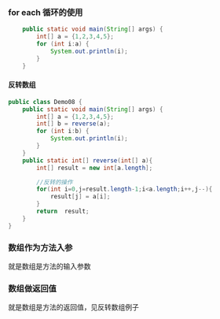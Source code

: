### for each 循环的使用
```java
    public static void main(String[] args) {
        int[] a = {1,2,3,4,5};
        for (int i:a) {
            System.out.println(i);
        }
    }
```
#### 反转数组
```java
public class Demo08 {
    public static void main(String[] args) {
        int[] a = {1,2,3,4,5};
        int[] b = reverse(a);
        for (int i:b) {
            System.out.println(i);
        }
    }
    public static int[] reverse(int[] a){
        int[] result = new int[a.length];

        //反转的操作
        for(int i=0,j=result.length-1;i<a.length;i++,j--){
            result[j] = a[i];
        }
        return  result;
    }
}
```

### 数组作为方法入参
就是数组是方法的输入参数
### 数组做返回值
就是数组是方法的返回值，见反转数组例子